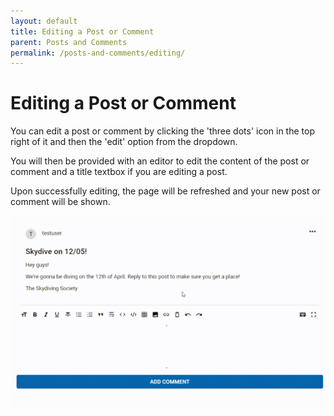 ```yaml
---
layout: default
title: Editing a Post or Comment
parent: Posts and Comments
permalink: /posts-and-comments/editing/
---
```


# Editing a Post or Comment

You can edit a post or comment by clicking the 'three dots' icon in the top right of it and then the 'edit' option from the dropdown.

You will then be provided with an editor to edit the content of the post or comment and a title textbox if you are editing a post.

Upon successfully editing, the page will be refreshed and your new post or comment will be shown.

![Editing a Post or Comment](../../gifs/editing-post.gif)
